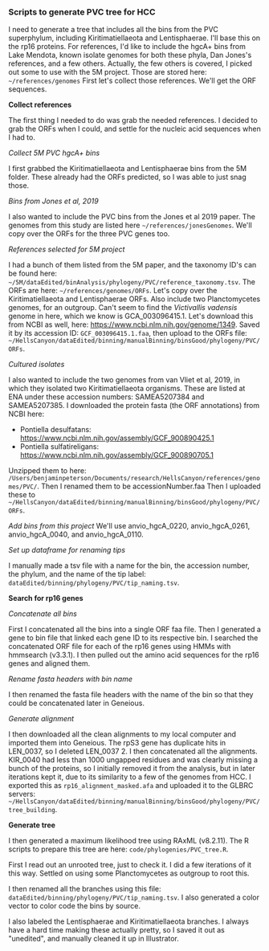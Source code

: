 ### Scripts to generate PVC tree for HCC

I need to generate a tree that includes all the bins from the PVC superphylum, including Kiritimatiellaeota and Lentisphaerae.
I'll base this on the rp16 proteins.
For references, I'd like to include the hgcA+ bins from Lake Mendota, known isolate genomes for both these phyla, Dan Jones's references, and a few others.
Actually, the few others is covered, I picked out some to use with the 5M project.
Those are stored here: `~/references/genomes`
First let's collect those references.
We'll get the ORF sequences.


**Collect references**

The first thing I needed to do was grab the needed references.
I decided to grab the ORFs when I could, and settle for the nucleic acid sequences when I had to.


*Collect 5M PVC hgcA+ bins*

I first grabbed the Kiritimatiellaeota and Lentisphaerae bins from the 5M folder.
These already had the ORFs predicted, so I was able to just snag those.

*Bins from Jones et al, 2019*

I also wanted to include the PVC bins from the Jones et al 2019 paper.
The genomes from this study are listed here `~/references/jonesGenomes`.
We'll copy over the ORFs for the three PVC genes too.

*References selected for 5M project*

I had a bunch of them listed from the 5M paper, and the taxonomy ID's can be found here: `~/5M/dataEdited/binAnalysis/phylogeny/PVC/reference_taxonomy.tsv`.
The ORFs are here: `~/references/genomes/ORFs`.
Let's copy over the Kiritimatiellaeota and Lentisphaerae ORFs.
Also include two Planctomycetes genomes, for an outgroup.
Can't seem to find the *Victivallis vadensis* genome in here, which we know is GCA_003096415.1.
Let's download this from NCBI as well, here: https://www.ncbi.nlm.nih.gov/genome/1349.
Saved it by its accession ID: `GCF_003096415.1.faa`, then upload to the ORFs file: `~/HellsCanyon/dataEdited/binning/manualBinning/binsGood/phylogeny/PVC/ORFs`.


*Cultured isolates*

I also wanted to include the two genomes from van Vliet et al, 2019, in which they isolated two Kiritimatiellaeota organisms.
These are listed at ENA under these accession numbers: SAMEA5207384 and SAMEA5207385.
I downloaded the protein fasta (the ORF annotations) from NCBI here:
- Pontiella desulfatans: https://www.ncbi.nlm.nih.gov/assembly/GCF_900890425.1
- Pontiella sulfatireligans: https://www.ncbi.nlm.nih.gov/assembly/GCF_900890705.1

Unzipped them to here: `/Users/benjaminpeterson/Documents/research/HellsCanyon/references/genomes/PVC/`.
Then I renamed them to be accessionNumber.faa
Then I uploaded these to `~/HellsCanyon/dataEdited/binning/manualBinning/binsGood/phylogeny/PVC/ORFs`.


*Add bins from this project*
We'll use anvio_hgcA_0220, anvio_hgcA_0261, anvio_hgcA_0040, and anvio_hgcA_0110.

*Set up dataframe for renaming tips*

I manually made a tsv file with a name for the bin, the accession number, the phylum, and the name of the tip label: `dataEdited/binning/phylogeny/PVC/tip_naming.tsv`.



**Search for rp16 genes**


*Concatenate all bins*

First I concatenated all the bins into a single ORF faa file.
Then I generated a gene to bin file that linked each gene ID to its respective bin.
I searched the concatenated ORF file for each of the rp16 genes using HMMs with hmmsearch (v3.3.1).
I then pulled out the amino acid sequences for the rp16 genes and aligned them.

*Rename fasta headers with bin name*

I then renamed the fasta file headers with the name of the bin so that they could be concatenated later in Geneious.

*Generate alignment*

I then downloaded all the clean alignments to my local computer and imported them into Geneious.
The rpS3 gene has duplicate hits in LEN_0037, so I deleted LEN_0037 2.
I then concatenated all the alignments.
KIR_0040 had less than 1000 ungapped residues and was clearly missing a bunch of the proteins, so I initially removed it from the analysis, but in later iterations kept it, due to its similarity to a few of the genomes from HCC.
I exported this as `rp16_alignment_masked.afa` and uploaded it to the GLBRC servers: `~/HellsCanyon/dataEdited/binning/manualBinning/binsGood/phylogeny/PVC/tree_building`.

**Generate tree**

I then generated a maximum likelihood tree using RAxML (v8.2.11).
The R scripts to prepare this tree are here: `code/phylogenies/PVC_tree.R`.

First I read out an unrooted tree, just to check it.
I did a few iterations of it this way.
Settled on using some Planctomycetes as outgroup to root this.

I then renamed all the branches using this file: `dataEdited/binning/phylogeny/PVC/tip_naming.tsv`.
I also generated a color vector to color code the bins by source.

I also labeled the Lentisphaerae and Kiritimatiellaeota branches.
I always have a hard time making these actually pretty, so I saved it out as "unedited", and manually cleaned it up in Illustrator.
